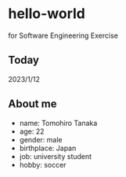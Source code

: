 # hello-world
for Software Engineering Exercise

## Today
2023/1/12

## About me
- name: Tomohiro Tanaka
- age: 22
- gender: male
- birthplace: Japan
- job: university student
- hobby: soccer



